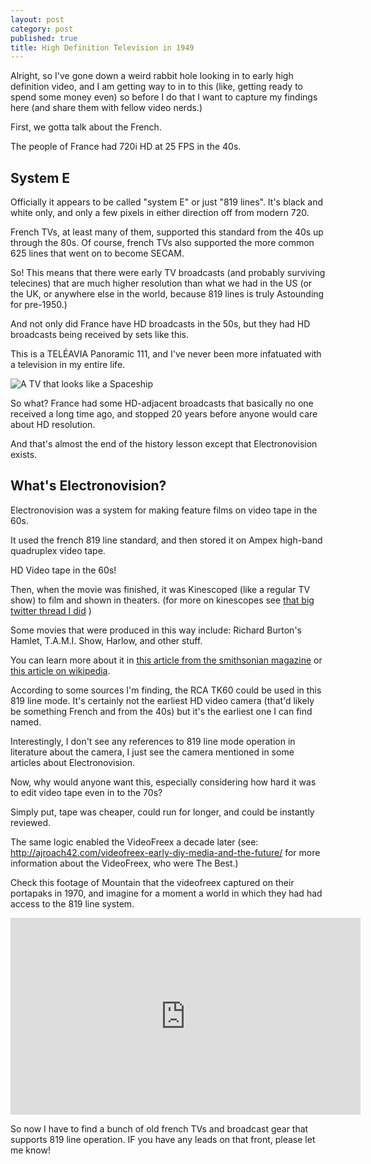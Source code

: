 ```yaml
---
layout: post
category: post
published: true
title: High Definition Television in 1949
---
```

Alright, so I've gone down a weird rabbit hole looking in to early high definition video, and I am getting way to in to this (like, getting ready to spend some money even) so before I do that I want to capture my findings here (and share them with fellow video nerds.)

First, we gotta talk about the French. 

The people of France had 720i HD at 25 FPS in the 40s. 

## System E

Officially it appears to be called "system E" or just "819 lines". It's black and white only, and only a few pixels in either direction off from modern 720.

French TVs, at least many of them, supported this standard from the 40s up through the 80s. Of course, french TVs also supported the more common 625 lines that went on to become SECAM. 

So! This means that there were early TV broadcasts (and probably surviving telecines) that are much higher resolution than what we had in the US (or the UK, or anywhere else in the world, because 819 lines is truly Astounding for pre-1950.)

And not only did France have HD broadcasts in the 50s, but they had HD broadcasts being received by sets like this. 

This is a TELÉAVIA Panoramic 111, and I've never been more infatuated with a television in my entire life.

![A TV that looks like a Spaceship]({{site.baseurl}}/images/E6mOcADXsAIiwt5.png)

So what? France had some HD-adjacent broadcasts that basically no one received a long time ago, and stopped 20 years before anyone would care about HD resolution. 

And that's almost the end of the history lesson except that Electronovision exists.

## What's Electronovision?

Electronovision was a system for making feature films on video tape in the 60s. 

It used the french 819 line standard, and then stored it on Ampex high-band quadruplex video tape. 

HD Video tape in the 60s!

Then, when the movie was finished, it was Kinescoped (like a regular TV show)  to film and shown in theaters. (for more on kinescopes see [that big twitter thread I did](https://twitter.com/ajroach42/status/1415849218066026499) )

Some movies that were produced in this way include: Richard Burton's Hamlet, T.A.M.I. Show, Harlow, and other stuff. 

You can learn more about it in [this article from the smithsonian magazine](https://www.smithsonianmag.com/arts-culture/the-rock-concert-that-captured-an-era-11375757/) or [this article on wikipedia](https://en.wikipedia.org/wiki/Electronovision).

According to some sources I'm finding, the RCA TK60 could be used in this 819 line mode. It's certainly not the earliest HD video camera (that'd likely be something French and from the 40s) but it's the earliest one I can find named.

Interestingly, I don't see any references to 819 line mode operation in literature about the camera, I just see the camera mentioned in some articles about Electronovision.

Now, why would anyone want this, especially considering how hard it was to edit video tape even in to the 70s? 

Simply put, tape was cheaper, could run for longer, and could be instantly reviewed.

The same logic enabled the VideoFreex a decade later (see: http://ajroach42.com/videofreex-early-diy-media-and-the-future/ for more information about the VideoFreex, who were The Best.)

Check this footage of Mountain that the videofreex captured on their portapaks in 1970, and imagine for a moment a world in which they had had access to the 819 line system.

<iframe width="560" height="315" sandbox="allow-same-origin allow-scripts allow-popups" src="https://mountaintown.video/videos/embed/d99e5df4-d013-4a40-978c-84122e2eec51?start=3m56s&warningTitle=0" frameborder="0" allowfullscreen></iframe>

So now I have to find a bunch of old french TVs and broadcast gear that supports 819 line operation. IF you have any leads on that front, please let me know!

